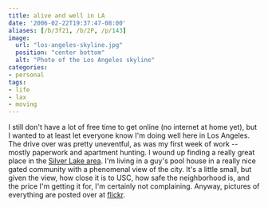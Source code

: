 ```yaml
---
title: alive and well in LA
date: '2006-02-22T19:37:47-08:00'
aliases: [/b/3f21, /b/2P, /p/143]
image:
  url: "los-angeles-skyline.jpg"
  position: "center bottom"
  alt: "Photo of the Los Angeles skyline"
categories:
- personal
tags:
- life
- lax
- moving
---
```

I still don't have a lot of free time to get online (no internet at home yet), but I wanted to at least let everyone
know I'm doing well here in Los Angeles.  The drive over was pretty uneventful, as was my first week of work -- mostly
paperwork and apartment hunting.  I wound up finding a really great place in the [Silver Lake area][].  I'm living in a
guy's pool house in a really nice gated community with a phenomenal view of the city.  It's a little small, but given
the view, how close it is to USC, how safe the neighborhood is, and the price I'm getting it for, I'm certainly not
complaining.  Anyway, pictures of everything are posted over at [flickr][].

[Silver Lake area]: http://maps.google.com/maps?q=apex+ave+90026+(Will+Norris)
[flickr]: http://www.flickr.com/photos/wnorris/sets/72057594067637888/
